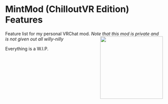 # MintMod (ChilloutVR Edition) Features
Feature list for my personal VRChat mod. *Note that this mod is private and is not given out all willy-nilly*
<img src="https://MintLily.lgbt/assets/img/MintMod_Pride.png" align="right" width="200" height="200" />

Everything is a W.I.P.